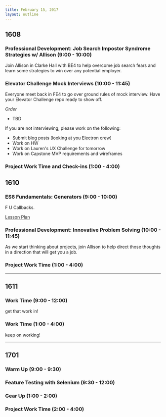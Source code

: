```yaml
---
title: February 15, 2017
layout: outline
---
```


## 1608

### Professional Development: Job Search Impostor Syndrome Strategies w/ Allison (9:00 - 10:00)
Join Allison in Clarke Hall with BE4 to help overcome job search fears and learn some strategies to win over any potential employer.

### Elevator Challenge Mock Interviews (10:00 - 11:45)
Everyone meet back in FE4 to go over ground rules of mock interview. Have your Elevator Challenge repo ready to show off.

*Order*

* TBD

If you are not interviewing, please work on the following:

* Submit blog posts (looking at you Electron crew)
* Work on HW
* Work on Lauren's UX Challenge for tomorrow
* Work on Capstone MVP requirements and wireframes

### Project Work Time and Check-ins (1:00 - 4:00)

## 1610

### ES6 Fundamentals: Generators (9:00 - 10:00)
F U Callbacks.  

[Lesson Plan](http://frontend.turing.io/lessons/es6-generators.html)  

### Professional Development: Innovative Problem Solving (10:00 - 11:45)
As we start thinking about projects, join Allison to help direct those thoughts in a direction that will get you a job.

### Project Work Time (1:00 - 4:00)
--------------------------------------------

## 1611

### Work Time (9:00 - 12:00)

get that work in!

### Work Time (1:00 - 4:00)

keep on working!

--------------------------------------------
## 1701

### Warm Up (9:00 - 9:30)

### Feature Testing with Selenium (9:30 - 12:00)

### Gear Up (1:00 - 2:00)

### Project Work Time (2:00 - 4:00)
